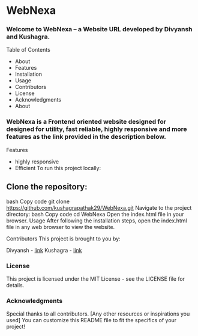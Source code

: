 # WebNexa

### Welcome to WebNexa – a Website URL developed by Divyansh and Kushagra.

Table of Contents
- About
- Features
- Installation
- Usage
- Contributors
- License
- Acknowledgments
- About
### WebNexa is a Frontend oriented website designed for designed for utility, fast reliable, highly responsive and more features as the link provided in the description below.

Features
- highly responsive
- Efficient
To run this project locally:

## Clone the repository:
bash
Copy code
git clone https://github.com/kushagrapathak29/WebNexa.git
Navigate to the project directory:
bash
Copy code
cd WebNexa
Open the index.html file in your browser.
Usage
After following the installation steps, open the index.html file in any web browser to view the website.

Contributors
This project is brought to you by:

Divyansh - [link](https://github.com/dpschauhan)
Kushagra - [link](https://github.com/Kushagrapathak29)
### License
This project is licensed under the MIT License - see the LICENSE file for details.

### Acknowledgments
Special thanks to all contributors.
[Any other resources or inspirations you used]
You can customize this README file to fit the specifics of your project!
